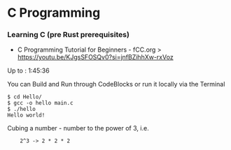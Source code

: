 # C Programming

### Learning C (pre Rust prerequisites)

- C Programming Tutorial for Beginners - fCC.org > https://youtu.be/KJgsSFOSQv0?si=jnfBZihhXw-rxVoz

Up to : 1:45:36

You can Build and Run through CodeBlocks or run it locally via the Terminal
```
$ cd Hello/
$ gcc -o hello main.c 
$ ./hello 
Hello world!
```

Cubing a number -  number to the power of 3, i.e.
```
    2^3 -> 2 * 2 * 2
```
